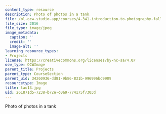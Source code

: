 ```yaml
---
content_type: resource
description: Photo of photos in a tank
file: /ol-ocw-studio-app/courses/4-341-introduction-to-photography-fall-2002/261871d57238b72ec0a9774175f7303d_tao13.jpg
file_size: 2016
file_type: image/jpeg
image_metadata:
  caption: ''
  credit: ''
  image-alt: ''
learning_resource_types:
- Projects
license: https://creativecommons.org/licenses/by-nc-sa/4.0/
ocw_type: OCWImage
parent_title: Projects
parent_type: CourseSection
parent_uid: 34260936-dd81-9b86-831b-996996bc9909
resourcetype: Image
title: tao13.jpg
uid: 261871d5-7238-b72e-c0a9-774175f7303d
---
```

Photo of photos in a tank